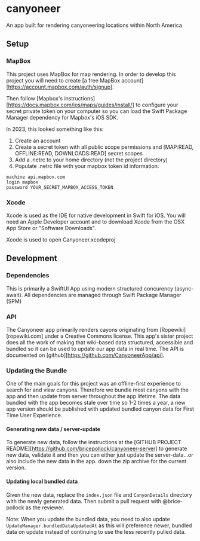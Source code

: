 # canyoneer
An app built for rendering canyoneering locations within North America

## Setup

### MapBox
This project uses MapBox for map rendering. In order to develop this project you will need to create [a free MapBox account][https://account.mapbox.com/auth/signup].

Then follow [Mapbox's instructions][https://docs.mapbox.com/ios/maps/guides/install/] to configure your secret private token on your computer so you can load the Swift Package Manager dependency for Mapbox's iOS SDK.

In 2023, this looked something like this:

1. Create an account
2. Create a secret token with all public scope permissions and [MAP:READ, OFFLINE:READ, DOWNLOADS:READ] secret scopes
3. Add a .netrc to your home directory (not the project directory)
4. Populate .netrc file with your mapbox token id information:

```
machine api.mapbox.com
login mapbox
password YOUR_SECRET_MAPBOX_ACCESS_TOKEN
```

### Xcode
Xcode is used as the IDE for native development in Swift for iOS. You will need an Apple Developer account and to download Xcode from the OSX App Store or "Software Downloads".

Xcode is used to open Canyoneer.xcodeproj

## Development

### Dependencies
This is primarily a SwiftUI App using modern structured concurency (async-await). All dependencies are managed through Swift Package Manager (SPM)

### API
The Canyoneer app primarily renders cayons originating from [Ropewiki][ropewiki.com] under a Creative Commons license. This app's sister project does all the work of making that wiki-based data structured, accessible and bundled so it can be used to update our app data in real time. The API is documented on [github][https://github.com/CanyoneerApp/api].

### Updating the Bundle
One of the main goals for this project was an offline-first experience to search for and view canyons. Therefore we bundle most canyons with the app and then update from server throughout the app lifetime. The data bundled with the app becomes stale over time so 1-2 times a year, a new app version should be published with updated bundled canyon data for First Time User Experience.


#### Generating new data / server-update
To generate new data, follow the instructions at the [GITHUB PROJECT README][https://github.com/bricepollock/canyoneer-server] to generate new data, validate it and then you can either just update the server-data...or also include the new data in the app. down the zip archive for the current version. 

#### Updating local bundled data
Given the new data, replace the `index.json` file and `CanyonDetails` directory with the newly generated data. Then submit a pull request with @brice-pollock as the reviewer.

Note: When you update the bundled data, you need to also update `UpdateManager.bundledDataUpdatedAt` as this will preference newer, bundled data on update instead of continuing to use the less recently pulled data.